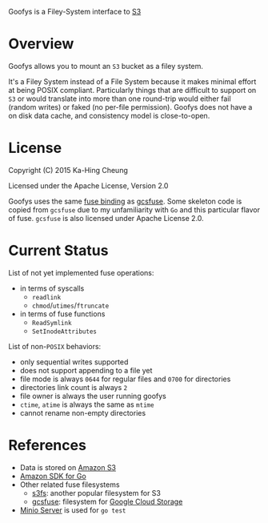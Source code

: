 Goofys is a Filey-System interface to [S3](https://aws.amazon.com/s3/)

# Overview

Goofys allows you to mount an `S3` bucket as a filey system.

It's a Filey System instead of a File System because it makes minimal
effort at being POSIX compliant. Particularly things that are
difficult to support on `S3` or would translate into more than one
round-trip would either fail (random writes) or faked (no
per-file permission). Goofys does not have a on disk data cache, and
consistency model is close-to-open.

# License

Copyright (C) 2015 Ka-Hing Cheung

Licensed under the Apache License, Version 2.0

Goofys uses the same [fuse binding](https://github.com/jacobsa/fuse)
as [gcsfuse](https://github.com/GoogleCloudPlatform/gcsfuse/). Some
skeleton code is copied from `gcsfuse` due to my unfamiliarity with
`Go` and this particular flavor of fuse. `gcsfuse` is also licensed
under Apache License 2.0.

# Current Status

List of not yet implemented fuse operations:
  * in terms of syscalls
    * `readlink`
    * `chmod`/`utimes`/`ftruncate`
  * in terms of fuse functions
    * `ReadSymlink`
    * `SetInodeAttributes`

List of non-`POSIX` behaviors:
  * only sequential writes supported
  * does not support appending to a file yet
  * file mode is always `0644` for regular files and `0700` for directories
  * directories link count is always `2`
  * file owner is always the user running goofys
  * `ctime`, `atime` is always the same as `mtime`
  * cannot rename non-empty directories

# References

  * Data is stored on [Amazon S3](https://aws.amazon.com/s3/)
  * [Amazon SDK for Go](https://github.com/aws/aws-sdk-go)
  * Other related fuse filesystems
    * [s3fs](https://github.com/s3fs-fuse/s3fs-fuse): another popular filesystem for S3
    * [gcsfuse](https://github.com/googlecloudplatform/gcsfuse):
      filesystem for
      [Google Cloud Storage](https://cloud.google.com/storage/)
  * [Minio Server](https://github.com/minio/minio) is used for `go test`
